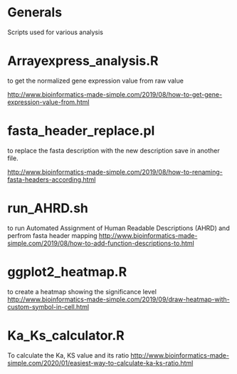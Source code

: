 # Generals
Scripts used for various analysis

 # Arrayexpress_analysis.R
to get the normalized gene expression value from raw value

http://www.bioinformatics-made-simple.com/2019/08/how-to-get-gene-expression-value-from.html



# fasta_header_replace.pl
to replace the fasta description with the new description save in another file.

http://www.bioinformatics-made-simple.com/2019/08/how-to-renaming-fasta-headers-according.html


# run_AHRD.sh

to run Automated Assignment of Human Readable Descriptions (AHRD) and perfrom fasta header mapping
http://www.bioinformatics-made-simple.com/2019/08/how-to-add-function-descriptions-to.html

# ggplot2_heatmap.R
to create a heatmap showing the significance level
http://www.bioinformatics-made-simple.com/2019/09/draw-heatmap-with-custom-symbol-in-cell.html

# Ka_Ks_calculator.R
To calculate the Ka, KS value and its ratio
http://www.bioinformatics-made-simple.com/2020/01/easiest-way-to-calculate-ka-ks-ratio.html
